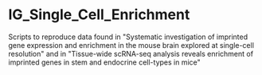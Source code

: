# IG_Single_Cell_Enrichment
Scripts to reproduce data found in "Systematic investigation of imprinted gene expression and enrichment in the mouse brain explored at single-cell resolution" and in 
"Tissue-wide scRNA-seq analysis reveals enrichment of imprinted genes in stem and endocrine cell-types in mice"
